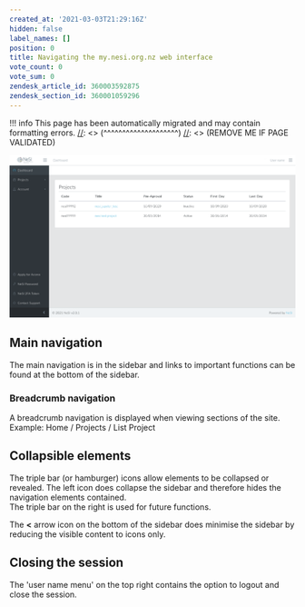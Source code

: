 ```yaml
---
created_at: '2021-03-03T21:29:16Z'
hidden: false
label_names: []
position: 0
title: Navigating the my.nesi.org.nz web interface
vote_count: 0
vote_sum: 0
zendesk_article_id: 360003592875
zendesk_section_id: 360001059296
---
```




[//]: <> (REMOVE ME IF PAGE VALIDATED)
[//]: <> (vvvvvvvvvvvvvvvvvvvv)
!!! info
    This page has been automatically migrated and may contain formatting errors.
[//]: <> (^^^^^^^^^^^^^^^^^^^^)
[//]: <> (REMOVE ME IF PAGE VALIDATED)

![mceclip0.png](../../assets/images/mceclip0_0_0_0_0.png)

## Main navigation

The main navigation is in the sidebar and links to important functions
can be found at the bottom of the sidebar.

### Breadcrumb navigation

A breadcrumb navigation is displayed when viewing sections of the
site.  
Example: Home / Projects / List Project

## Collapsible elements

The triple bar (or hamburger) icons allow elements to be collapsed or
revealed. The left icon does collapse the sidebar and therefore hides
the navigation elements contained.  
The triple bar on the right is used for future functions.

The **&lt;** arrow icon on the bottom of the sidebar does minimise the
sidebar by reducing the visible content to icons only.

## Closing the session

The 'user name menu' on the top right contains the option to logout and
close the session.

